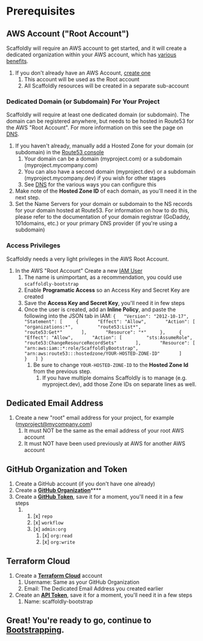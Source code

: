 # Prerequisites

## AWS Account \("Root Account"\)

Scaffoldly will require an AWS account to get started, and it will create a dedicated organization within your AWS account, which has [various benefits](../infrastructure-old/faqs.md#aws-org).

1. If you don't already have an AWS Account, [create one](https://portal.aws.amazon.com/billing/signup)
   1. This account will be used as the Root account
   2. All Scaffoldly resources will be created in a separate sub-account

### Dedicated Domain \(or Subdomain\) For Your Project

Scaffoldly will require at least one dedicated domain \(or subdomain\). The domain can be registered anywhere, but needs to be hosted in Route53 for the AWS "Root Account". For more information on this see the page on [DNS](../infrastructure-old/dns.md).

1. If you haven't already, manually add a Hosted Zone for your domain \(or subdomain\) in the [Route53 console](https://console.aws.amazon.com/route53)
   1. Your domain can be a domain \(myproject.com\) or a subdomain \(myproject.mycompany.com\)
   2. You can also have a second domain \(myproject.dev\) or a subdomain \(myproject.mycompany.dev\) if you wish for other stages
   3. See [DNS](../infrastructure-old/dns.md) for the various ways you can configure this
2. Make note of the **Hosted Zone ID** of each domain, as you'll need it in the next step.
3. Set the Name Servers for your domain or subdomain to the NS records for your domain hosted at Route53. For information on how to do this, please refer to the documentation of your domain registrar \(GoDaddy, 101domains, etc.\) or your primary DNS provider \(if you're using a subdomain\)

### Access Privileges

Scaffoldly needs a very light privileges in the AWS Root Account.

1. In the AWS "Root Account" Create a new [IAM User](https://console.aws.amazon.com/iam/home#/users$new)
   1. The name is unimportant, as a recommendation, you could use `scaffoldly-bootstrap`
   2. Enable **Programatic Access** so an Access Key and Secret Key are created
   3. Save the **Access Key and Secret Key**, you'll need it in few steps
   4. Once the user is created, add an **Inline Policy**, and paste the following into the JSON tab in IAM: `{   "Version": "2012-10-17",   "Statement": [     {       "Effect": "Allow",       "Action": [         "organizations:*",         "route53:List*",         "route53:Get*"       ],       "Resource": "*"     },     {       "Effect": "Allow",       "Action": [         "sts:AssumeRole",         "route53:ChangeResourceRecordSets"       ],       "Resource": [         "arn:aws:iam::*:role/ScaffoldlyBootstrap",         "arn:aws:route53:::hostedzone/YOUR-HOSTED-ZONE-ID"       ]     }   ] }`
      1. Be sure to change `YOUR-HOSTED-ZONE-ID` to the **Hosted Zone Id** from the previous step.
         1. If you have multiple domains Scaffoldly is to manage \(e.g. myproject.dev\), add those Zone IDs on separate lines as well.

## Dedicated Email Address

1. Create a new "root" email address for your project, for example \(myproject@mycompany.com\)
   1. It must NOT be the same as the email address of your root AWS account
   2. It must NOT have been used previously at AWS for another AWS account

## GitHub Organization and Token

1. Create a GitHub account \(if you don't have one already\)
2. Create a [**GitHub Organization**](https://github.com/account/organizations/new)\*\*\*\*
3. Create a [**GitHub Token**](https://github.com/settings/tokens/new), save it for a moment, you'll need it in a few steps
   1. 1. [x] `repo`
      2. [x] `workflow`
      3. [x] `admin:org`
         1. [x] `org:read`
         2. [x] `org:write`

## Terraform Cloud

1. Create a [**Terraform Cloud**](https://app.terraform.io/signup/account) account
   1. Username: Same as your GitHub Organization
   2. Email: The Dedicated Email Address you created earlier
2. Create an [**API Token**](https://app.terraform.io/app/settings/tokens), save it for a moment, you'll need it in a few steps
   1. Name: scaffoldly-bootstrap

## Great! You're ready to go, continue to [**Bootstrapping**](bootstrapping.md).



